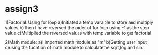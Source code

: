 # assign3
1)Factorial:
Using for loop 
a)Initiated a temp varaible to store and multiply values
b)Then I have reversed the order of for loop using -1 as the step value
c)Multiplied the reversed values with temp variable to get factorial

2)Math module:
a)I imported math module as "m"
b)Getting user input
c)using the fucntion of math module to calculatethe sqrt,log and sin.
